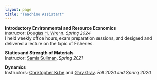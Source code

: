 ```yaml
---
layout: page
title: "Teaching Assistant"
---
```


**Introductory Environmental and Resource Economics**     
Instructor: [Douglas H. Wrenn](https://aese.psu.edu/directory/dhw121). *Spring 2024*  
I held weekly office hours, exam preparation sessions, and designed and delivered a lecture on the topic of Fisheries.

**Statics and Strength of Materials**     
Instructor: [Samia Suliman](https://www.esm.psu.edu/department/directory-detail-g.aspx?q=SAS178). *Spring 2021*   

**Dynamics**   
Instructors: [Christopher Kube](https://www.esm.psu.edu/department/directory-detail-g.aspx?q=cmk6284) and [Gary Gray](https://www.esm.psu.edu/department/directory-detail-g.aspx?q=GLG6). *Fall 2020 and Spring 2020*

